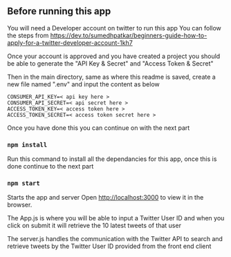 ## Before running this app

You will need a Developer account on twitter to run this app
You can follow the steps from https://dev.to/sumedhpatkar/beginners-guide-how-to-apply-for-a-twitter-developer-account-1kh7

Once your account is approved and you have created a project you should be able to generate the "API Key & Secret" and "Access Token & Secret"

Then in the main directory, same as where this readme is saved, create a new file named ".env" and input the content as below

```
CONSUMER_API_KEY=< api key here >
CONSUMER_API_SECRET=< api secret here >
ACCESS_TOKEN_KEY=< access token here >
ACCESS_TOKEN_SECRET=< access token secret here >
```

Once you have done this you can continue on with the next part

### `npm install`

Run this command to install all the dependancies for this app, once this is done continue to the next part

### `npm start`

Starts the app and server
Open [http://localhost:3000](http://localhost:3000) to view it in the browser.

The App.js is where you will be able to input a Twitter User ID and when you click on submit it will retrieve the 10 latest tweets of that user

The server.js handles the communication with the Twitter API to search and retrieve tweets by the Twitter User ID provided from the front end client
